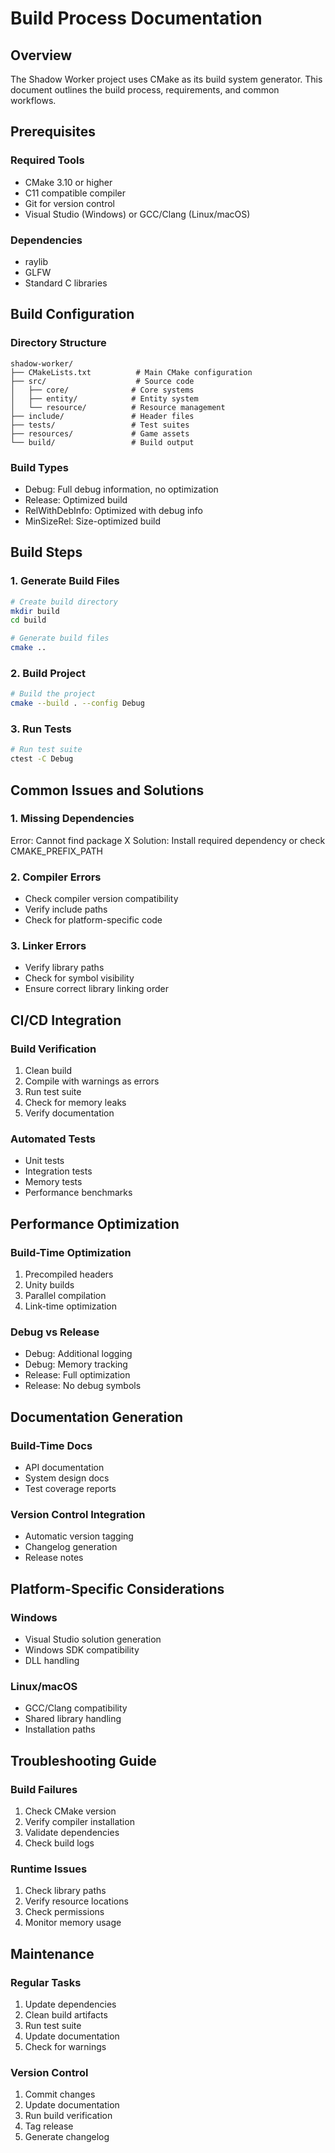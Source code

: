 # Build Process Documentation

## Overview

The Shadow Worker project uses CMake as its build system generator. This document outlines the build process, requirements, and common workflows.

## Prerequisites

### Required Tools
- CMake 3.10 or higher
- C11 compatible compiler
- Git for version control
- Visual Studio (Windows) or GCC/Clang (Linux/macOS)

### Dependencies
- raylib
- GLFW
- Standard C libraries

## Build Configuration

### Directory Structure
```
shadow-worker/
├── CMakeLists.txt          # Main CMake configuration
├── src/                    # Source code
│   ├── core/              # Core systems
│   ├── entity/            # Entity system
│   └── resource/          # Resource management
├── include/               # Header files
├── tests/                 # Test suites
├── resources/             # Game assets
└── build/                 # Build output
```

### Build Types
- Debug: Full debug information, no optimization
- Release: Optimized build
- RelWithDebInfo: Optimized with debug info
- MinSizeRel: Size-optimized build

## Build Steps

### 1. Generate Build Files
```bash
# Create build directory
mkdir build
cd build

# Generate build files
cmake ..
```

### 2. Build Project
```bash
# Build the project
cmake --build . --config Debug
```

### 3. Run Tests
```bash
# Run test suite
ctest -C Debug
```

## Common Issues and Solutions

### 1. Missing Dependencies
Error: Cannot find package X
Solution: Install required dependency or check CMAKE_PREFIX_PATH

### 2. Compiler Errors
- Check compiler version compatibility
- Verify include paths
- Check for platform-specific code

### 3. Linker Errors
- Verify library paths
- Check for symbol visibility
- Ensure correct library linking order

## CI/CD Integration

### Build Verification
1. Clean build
2. Compile with warnings as errors
3. Run test suite
4. Check for memory leaks
5. Verify documentation

### Automated Tests
- Unit tests
- Integration tests
- Memory tests
- Performance benchmarks

## Performance Optimization

### Build-Time Optimization
1. Precompiled headers
2. Unity builds
3. Parallel compilation
4. Link-time optimization

### Debug vs Release
- Debug: Additional logging
- Debug: Memory tracking
- Release: Full optimization
- Release: No debug symbols

## Documentation Generation

### Build-Time Docs
- API documentation
- System design docs
- Test coverage reports

### Version Control Integration
- Automatic version tagging
- Changelog generation
- Release notes

## Platform-Specific Considerations

### Windows
- Visual Studio solution generation
- Windows SDK compatibility
- DLL handling

### Linux/macOS
- GCC/Clang compatibility
- Shared library handling
- Installation paths

## Troubleshooting Guide

### Build Failures
1. Check CMake version
2. Verify compiler installation
3. Validate dependencies
4. Check build logs

### Runtime Issues
1. Check library paths
2. Verify resource locations
3. Check permissions
4. Monitor memory usage

## Maintenance

### Regular Tasks
1. Update dependencies
2. Clean build artifacts
3. Run test suite
4. Update documentation
5. Check for warnings

### Version Control
1. Commit changes
2. Update documentation
3. Run build verification
4. Tag release
5. Generate changelog 